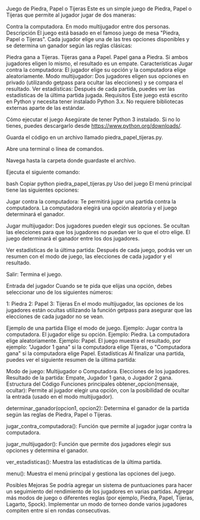 Juego de Piedra, Papel o Tijeras
Este es un simple juego de Piedra, Papel o Tijeras que permite al jugador jugar de dos maneras:

Contra la computadora.
En modo multijugador entre dos personas.
Descripción
El juego está basado en el famoso juego de mesa "Piedra, Papel o Tijeras". Cada jugador elige una de las tres opciones disponibles y se determina un ganador según las reglas clásicas:

Piedra gana a Tijeras.
Tijeras gana a Papel.
Papel gana a Piedra.
Si ambos jugadores eligen lo mismo, el resultado es un empate.
Características
Jugar contra la computadora: El jugador elige su opción y la computadora elige aleatoriamente.
Modo multijugador: Dos jugadores eligen sus opciones en privado (utilizando getpass para ocultar las elecciones) y se compara el resultado.
Ver estadísticas: Después de cada partida, puedes ver las estadísticas de la última partida jugada.
Requisitos
Este juego está escrito en Python y necesita tener instalado Python 3.x. No requiere bibliotecas externas aparte de las estándar.

Cómo ejecutar el juego
Asegúrate de tener Python 3 instalado. Si no lo tienes, puedes descargarlo desde https://www.python.org/downloads/.

Guarda el código en un archivo llamado piedra_papel_tijeras.py.

Abre una terminal o línea de comandos.

Navega hasta la carpeta donde guardaste el archivo.

Ejecuta el siguiente comando:

bash
Copiar
python piedra_papel_tijeras.py
Uso del juego
El menú principal tiene las siguientes opciones:

Jugar contra la computadora: Te permitirá jugar una partida contra la computadora. La computadora elegirá una opción aleatoria y el juego determinará el ganador.

Jugar multijugador: Dos jugadores pueden elegir sus opciones. Se ocultan las elecciones para que los jugadores no puedan ver lo que el otro elige. El juego determinará el ganador entre los dos jugadores.

Ver estadísticas de la última partida: Después de cada juego, podrás ver un resumen con el modo de juego, las elecciones de cada jugador y el resultado.

Salir: Termina el juego.

Entrada del jugador
Cuando se te pida que elijas una opción, debes seleccionar uno de los siguientes números:

1: Piedra
2: Papel
3: Tijeras
En el modo multijugador, las opciones de los jugadores están ocultas utilizando la función getpass para asegurar que las elecciones de cada jugador no se vean.

Ejemplo de una partida
Elige el modo de juego. Ejemplo: Jugar contra la computadora.
El jugador elige su opción. Ejemplo: Piedra.
La computadora elige aleatoriamente. Ejemplo: Papel.
El juego muestra el resultado, por ejemplo: "Jugador 1 gana" si la computadora elige Tijeras, o "Computadora gana" si la computadora elige Papel.
Estadísticas
Al finalizar una partida, puedes ver el siguiente resumen de la última partida:

Modo de juego: Multijugador o Computadora.
Elecciones de los jugadores.
Resultado de la partida: Empate, Jugador 1 gana, o Jugador 2 gana.
Estructura del Código
Funciones principales
obtener_opcion(mensaje, ocultar): Permite al jugador elegir una opción, con la posibilidad de ocultar la entrada (usado en el modo multijugador).

determinar_ganador(opcion1, opcion2): Determina el ganador de la partida según las reglas de Piedra, Papel o Tijeras.

jugar_contra_computadora(): Función que permite al jugador jugar contra la computadora.

jugar_multijugador(): Función que permite dos jugadores elegir sus opciones y determina el ganador.

ver_estadisticas(): Muestra las estadísticas de la última partida.

menu(): Muestra el menú principal y gestiona las opciones del juego.

Posibles Mejoras
Se podría agregar un sistema de puntuaciones para hacer un seguimiento del rendimiento de los jugadores en varias partidas.
Agregar más modos de juego o diferentes reglas (por ejemplo, Piedra, Papel, Tijeras, Lagarto, Spock).
Implementar un modo de torneo donde varios jugadores compiten entre sí en rondas consecutivas.
